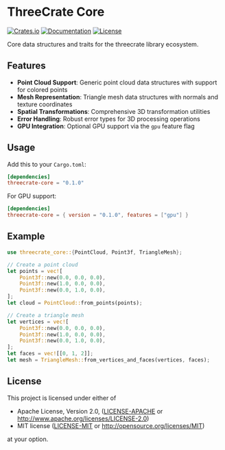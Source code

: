 # ThreeCrate Core

[![Crates.io](https://img.shields.io/crates/v/threecrate-core.svg)](https://crates.io/crates/threecrate-core)
[![Documentation](https://docs.rs/threecrate-core/badge.svg)](https://docs.rs/threecrate-core)
[![License](https://img.shields.io/badge/license-MIT%20OR%20Apache--2.0-blue.svg)](https://github.com/rajgandhi1/threecrate#license)

Core data structures and traits for the threecrate library ecosystem.

## Features

- **Point Cloud Support**: Generic point cloud data structures with support for colored points
- **Mesh Representation**: Triangle mesh data structures with normals and texture coordinates
- **Spatial Transformations**: Comprehensive 3D transformation utilities
- **Error Handling**: Robust error types for 3D processing operations
- **GPU Integration**: Optional GPU support via the `gpu` feature flag

## Usage

Add this to your `Cargo.toml`:

```toml
[dependencies]
threecrate-core = "0.1.0"
```

For GPU support:

```toml
[dependencies]
threecrate-core = { version = "0.1.0", features = ["gpu"] }
```

## Example

```rust
use threecrate_core::{PointCloud, Point3f, TriangleMesh};

// Create a point cloud
let points = vec![
    Point3f::new(0.0, 0.0, 0.0),
    Point3f::new(1.0, 0.0, 0.0),
    Point3f::new(0.0, 1.0, 0.0),
];
let cloud = PointCloud::from_points(points);

// Create a triangle mesh
let vertices = vec![
    Point3f::new(0.0, 0.0, 0.0),
    Point3f::new(1.0, 0.0, 0.0),
    Point3f::new(0.0, 1.0, 0.0),
];
let faces = vec![[0, 1, 2]];
let mesh = TriangleMesh::from_vertices_and_faces(vertices, faces);
```

## License

This project is licensed under either of

- Apache License, Version 2.0, ([LICENSE-APACHE](LICENSE-APACHE) or http://www.apache.org/licenses/LICENSE-2.0)
- MIT license ([LICENSE-MIT](LICENSE-MIT) or http://opensource.org/licenses/MIT)

at your option. 